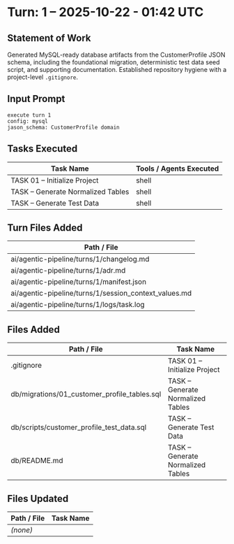 # Turn: 1 – 2025-10-22 - 01:42 UTC

## Statement of Work

Generated MySQL-ready database artifacts from the CustomerProfile JSON schema, including the foundational migration, deterministic test data seed script, and supporting documentation. Established repository hygiene with a project-level `.gitignore`.

## Input Prompt

```
execute turn 1 
config: mysql 
jason_schema: CustomerProfile domain
```

## Tasks Executed

| Task Name | Tools / Agents Executed |
| --------- | ----------------------- |
| TASK 01 – Initialize Project | shell |
| TASK – Generate Normalized Tables | shell |
| TASK – Generate Test Data | shell |

## Turn Files Added

| Path / File |
| ----------- |
| ai/agentic-pipeline/turns/1/changelog.md |
| ai/agentic-pipeline/turns/1/adr.md |
| ai/agentic-pipeline/turns/1/manifest.json |
| ai/agentic-pipeline/turns/1/session_context_values.md |
| ai/agentic-pipeline/turns/1/logs/task.log |

## Files Added

| Path / File | Task Name |
| ----------- | --------- |
| .gitignore | TASK 01 – Initialize Project |
| db/migrations/01_customer_profile_tables.sql | TASK – Generate Normalized Tables |
| db/scripts/customer_profile_test_data.sql | TASK – Generate Test Data |
| db/README.md | TASK – Generate Normalized Tables |

## Files Updated

| Path / File | Task Name |
| ----------- | --------- |
| *(none)* | |
